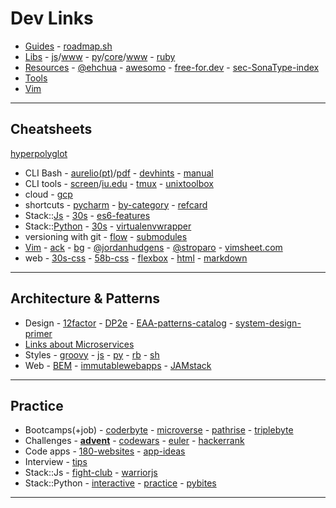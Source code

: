 # Dev Links

* [Guides](devguides.md#dev-guides) - [roadmap.sh](https://roadmap.sh/)
* [Libs](https://libraries.io/) - [js](libjs.md)/[www](http://www.javascripting.com/) - [py](libpython.md)/[core](https://docs.python.org/3/library/)/[www](https://python.libhunt.com/) - [ruby](libruby.md)
* [Resources](https://github.com/zero-to-mastery/resources) - [@ehchua](https://www3.ntu.edu.sg/home/ehchua/programming/) - [awesomo](https://github.com/lk-geimfari/awesomo) - [free-for.dev](https://free-for.dev/#/) - [sec-SonaType-index](https://ossindex.sonatype.org/)
* [Tools](devtools.md#dev-tools)
* [Vim](vim.md#vim)

---

## Cheatsheets

[hyperpolyglot](http://hyperpolyglot.org/)

* CLI Bash - [aurelio(pt)](https://aurelio.net/shell/canivete/)/[pdf](https://aurelio.net/shell/canivete/pdf/canivete-shell.pdf) - [devhints](https://devhints.io/bash) - [manual](https://www.gnu.org/software/bash/manual/bash.html)
* CLI tools - [screen](http://aperiodic.net/screen/quick_reference)/[iu.edu](https://kb.iu.edu/d/acuy) - [tmux](https://www.outcoldman.com/cheatsheets/tmux/) - [unixtoolbox](http://cb.vu/unixtoolbox.xhtml)
* cloud - [gcp](https://github.com/gregsramblings/google-cloud-4-words)
* shortcuts - [pycharm](https://www.jetbrains.com/help/pycharm/mastering-keyboard-shortcuts.html) - [by-category](https://www.jetbrains.com/help/pycharm/keyboard-shortcuts-by-category.html) - [refcard](https://resources.jetbrains.com/storage/products/pycharm/docs/PyCharm_ReferenceCard.pdf)
* Stack::[Js](https://mbeaudru.github.io/modern-js-cheatsheet/) - [30s](https://github.com/Chalarangelo/30-seconds-of-code) - [es6-features](http://es6-features.org/)
* Stack::[Python](https://www.pythonsheets.com/) - [30s](https://github.com/kriadmin/30-seconds-of-python-code) - [virtualenvwrapper](https://virtualenvwrapper.readthedocs.io/en/latest/command_ref.html)
* versioning with git - [flow](https://danielkummer.github.io/git-flow-cheatsheet/) - [submodules](https://services.github.com/on-demand/downloads/submodule-vs-subtree-cheat-sheet/)
* [Vim](http://www.viemu.com/a_vi_vim_graphical_cheat_sheet_tutorial.html) - [ack](https://github.com/mileszs/ack.vim#keyboard-shortcuts) - [bg](https://bitbucket.org/tednaleid/vim-shortcut-wallpaper/raw/tip/vim-shortcuts2560x1600.png) - [@jordanhudgens](https://github.com/jordanhudgens/vim-settings/blob/master/vim-cheat-sheet.md) - [@stroparo](https://gist.github.com/stroparo/e848823768679273e58995f94e2f4049#file-vim-mkd) - [vimsheet.com](http://vimsheet.com/)
* web - [30s-css](https://atomiks.github.io/30-seconds-of-css/) - [58b-css](https://jrl.ninja/etc/1/) - [flexbox](https://darekkay.com/dev/flexbox-cheatsheet.html) - [html](https://htmlcheatsheet.com/) - [markdown](https://guides.github.com/pdfs/markdown-cheatsheet-online.pdf)

---

## Architecture & Patterns

* Design - [12factor](https://12factor.net) - [DP2e](http://www.ccs.neu.edu/home/matthias/HtDP2e/) - [EAA-patterns-catalog](https://martinfowler.com/eaaCatalog/) - [system-design-primer](https://github.com/donnemartin/system-design-primer)
* [Links about Microservices](microservices.md#microservices)
* Styles - [groovy](http://groovy-lang.org/style-guide.html) - [js](https://github.com/standard/standard) - [py](https://pep8.org/) - [rb](https://github.com/bbatsov/ruby-style-guide) - [sh](https://google.github.io/styleguide/shell.xml)
* Web - [BEM](http://getbem.com/introduction/) - [immutablewebapps](https://immutablewebapps.org/) - [JAMstack](https://jamstack.org)

---

## Practice

* Bootcamps(+job) - [coderbyte](https://coderbyte.com/) - [microverse](https://www.microverse.org/) - [pathrise](https://www.pathrise.com/) - [triplebyte](https://triplebyte.com/)
* Challenges - **[advent](http://adventofcode.com/)** - [codewars](https://www.codewars.com/) - [euler](https://projecteuler.net) - [hackerrank](https://www.hackerrank.com/)
* Code apps - [180-websites](https://zube.io/blog/how-i-built-180-websites-in-180-days-and-became-a-yc-fellowship-founder/) - [app-ideas](https://github.com/florinpop17/app-ideas)
* Interview - [tips](https://www.utsavahuja.com/9-software-engineering-offers/)
* Stack::Js - [fight-club](https://jsfight.club/) - [warriorjs](https://warriorjs.com/)
* Stack::Python - [interactive](https://github.com/donnemartin/interactive-coding-challenges#interactive-coding-challenges) - [practice](http://www.practicepython.org/) - [pybites](https://pybit.es/pages/challenges.html)

---

